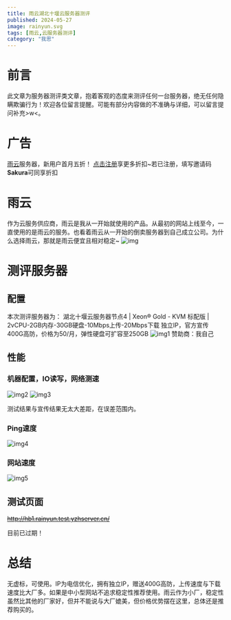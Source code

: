 ```yaml
---
title: 雨云湖北十堰云服务器测评
published: 2024-05-27
image: rainyun.svg
tags: [雨云,云服务器测评]
category: "我思"
---
```

# 前言
此文章为服务器测评类文章，抱着客观的态度来测评任何一台服务器，绝无任何隐瞒欺骗行为！欢迎各位留言提醒。可能有部分内容做的不准确与详细，可以留言提问补充>w<。
# 广告
[雨云](https://blog.sakurasen.cn/rainyun)服务器，新用户首月五折！
[点击注册](https://blog.sakurasen.cn/rainyun)享更多折扣~若已注册，填写邀请码**Sakura**可同享折扣
# 雨云
作为云服务供应商，雨云是我从一开始就使用的产品。从最初的网站上线至今，一直使用的是雨云的服务。也看着雨云从一开始的倒卖服务器到自己成立公司。为什么选择雨云，那就是雨云便宜且相对稳定~
![img](updata20240527214854.png)
# 测评服务器

## 配置
本次测评服务器为：
 湖北十堰云服务器节点4 | Xeon® Gold - KVM 标配版 | 2vCPU-2GB内存-30GB硬盘-10Mbps上传-20Mbps下载
独立IP，官方宣传400G高防，价格为50/月，弹性硬盘可扩容至250GB
![img1](updata20240527214719.png)
赞助商：我自己

## 性能

### 机器配置，IO读写，网络测速
![img2](updata20240527214737.png) ![img3](updata20240527214747.png)

测试结果与宣传结果无太大差距，在误差范围内。

### Ping速度

![img4](updata20240527214810.png)

### 网站速度

![img5](updata20240527214835.png)

## 测试页面

~~http://hb1.rainyun.test.yzhserver.cn/~~

目前已过期！

# 总结

无虚标，可使用。IP为电信优化，拥有独立IP，赠送400G高防，上传速度与下载速度比大厂多。如果是中小型网站不追求稳定性推荐使用。雨云作为小厂，稳定性虽然比其他的厂家好，但并不能说与大厂媲美，但价格优势摆在这里，总体还是推荐购买的。